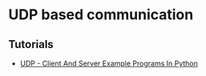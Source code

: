# UDP based communication

## Tutorials
+ [UDP - Client And Server Example Programs In Python](https://pythontic.com/modules/socket/udp-client-server-example)
